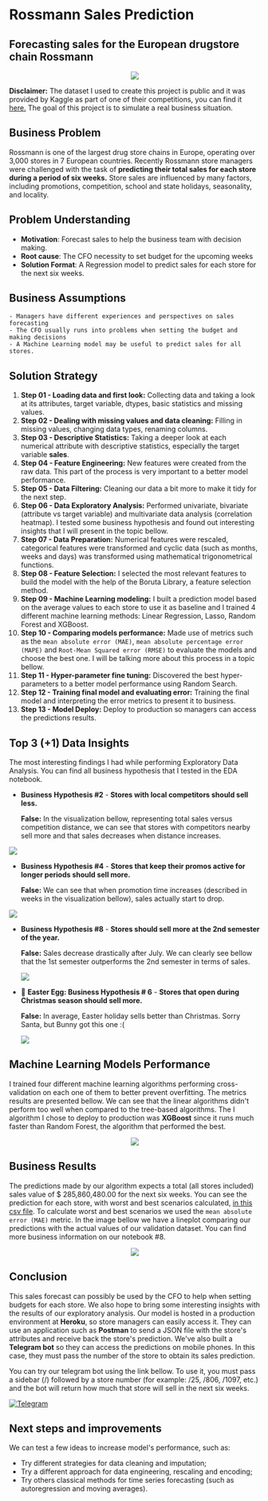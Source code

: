 # Rossmann Sales Prediction

## Forecasting sales for the European drugstore chain Rossmann

<p align="center">
  <img src="https://github.com/mvrcosp/Rossmann/blob/main/img/Rossmann.png">
</p>

**Disclaimer:** The dataset I used to create this project is public and it was provided by Kaggle as part of one of their competitions, you can find it [here.](https://www.kaggle.com/c/rossmann-store-sales/data)  The goal of this project is to simulate a real business situation.  

## Business Problem

Rossmann is one of the largest drug store chains in Europe, operating over 3,000 stores in 7 European countries. Recently Rossmann store managers were challenged with the task of **predicting their total sales for each store during a period of six weeks.** Store sales are influenced by many factors, including promotions, competition, school and state holidays, seasonality, and locality. 

## Problem Understanding

* **Motivation**: Forecast sales to help the business team with decision making.
* **Root cause**: The CFO necessity to set budget for the upcoming weeks
* **Solution Format**: A Regression model to predict sales for each store for the next six weeks.

## Business Assumptions

	- Managers have different experiences and perspectives on sales forecasting
	- The CFO usually runs into problems when setting the budget and making decisions
	- A Machine Learning model may be useful to predict sales for all stores.

## Solution Strategy

1. **Step 01 - Loading data and first look:** Collecting data and taking a look at its attributes, target variable, dtypes, basic statistics and missing values. 
2. **Step 02 - Dealing with missing values and data cleaning:** Filling in missing values, changing data types, renaming columns.
3. **Step 03 - Descriptive Statistics:** Taking a deeper look at each numerical attribute with descriptive statistics, especially the target variable **sales**.
4. **Step 04 - Feature Engineering:** New features were created from the raw data. This part of the process is very important to a better model performance.
3. **Step 05 -  Data Filtering:** Cleaning our data a bit more to make it tidy for the next step.
3. **Step 06 - Data Exploratory Analysis:** Performed univariate, bivariate (attribute vs target variable) and multivariate data analysis (correlation heatmap). I tested some business hypothesis and found out interesting insights that I will present in the topic bellow.
3. **Step 07 - Data Preparation:**  Numerical features were rescaled, categorical features were transformed and cyclic data (such as months, weeks and days) was transformed using mathematical trigonometrical functions.
3. **Step 08 - Feature Selection:**  I selected the most relevant features to build the model with the help of the Boruta Library, a feature selection method. 
3. **Step 09 - Machine Learning modeling:** I built a prediction model based on the average values to each store to use it as baseline and I trained 4 different machine learning methods: Linear Regression, Lasso, Random Forest and XGBoost. 
3. **Step 10 - Comparing models performance:**  Made use of metrics such as the `mean absolute error (MAE)`, `mean absolute percentage error (MAPE)` and `Root-Mean Squared error (RMSE)` to evaluate the models and choose the best one. I will be talking more about this process in a topic bellow.
3. **Step 11 - Hyper-parameter fine tuning:** Discovered the best hyper-parameters to a better model performance using Random Search.
3. **Step 12 - Training final model and evaluating error:** Training the final model and interpreting  the error metrics to present it to business.
3. **Step 13 - Model Deploy:** Deploy to production so managers can access the predictions results.

## Top 3 (+1) Data Insights

The most interesting findings I had while performing Exploratory Data Analysis. You can  find all business hypothesis that I tested in the EDA notebook.

* **Business Hypothesis #2** - **Stores with local competitors should sell less.**

  **False:** In the visualization bellow, representing total sales versus competition distance, we can see that stores with competitors nearby sell more and that sales decreases when distance increases.

<p align="left">
  <img src="https://github.com/mvrcosp/Rossmann/blob/main/img/CompetitionDistanceBinned.png">
</p>

* **Business Hypothesis #4** - **Stores that keep their promos active for longer periods should sell more.**

  **False:** We can see that when promotion time increases (described in weeks in the visualization bellow), sales actually start to drop.

<p align="left">
  <img src="https://github.com/mvrcosp/Rossmann/blob/main/img/SalesOverWeeks.png">
</p>


* **Business Hypothesis #8** - **Stores should sell more at the 2nd semester of the year.**

  **False:** Sales decrease drastically after July. We can clearly see bellow that the 1st semester  outperforms the 2nd semester in terms of sales.

  <p align="left">
    <img src="https://github.com/mvrcosp/Rossmann/blob/main/img/SalesThroughoutTheMonths.png">
  </p>


* 🐰 **Easter Egg:  Business Hypothesis # 6** - **Stores that open during Christmas season should sell more.**

  **False:** In average, Easter holiday sells better than Christmas. Sorry Santa, but Bunny got this one :(

  <p align="left">
    <img src="https://github.com/mvrcosp/Rossmann/blob/main/img/SalesHolidays.png">
  </p>

## Machine Learning Models Performance

I trained four different machine learning algorithms performing cross-validation on each one of them to better prevent overfitting. The metrics results are presented bellow. We can see that the linear algorithms didn't perform too well when compared to the tree-based algorithms. The I algorithm I chose to deploy to production was **XGBoost** since it runs much faster than Random Forest, the algorithm that performed the best. 

  <p align="center">
    <img src="https://github.com/mvrcosp/Rossmann/blob/main/img/MetricsResults.png">
  </p>


## Business Results

The predictions made by our algorithm expects a total (all stores included) sales value of $ 285,860,480.00 for the next six weeks. You can see the prediction for each store, with worst and best scenarios calculated, [in this csv file](https://github.com/mvrcosp/Rossmann/blob/main/data/processed/StoreSalesPredictions.csv). To calculate worst and best scenarios we used the `mean absolute error (MAE)` metric. In the image bellow we have a lineplot comparing our predictions with the actual values of our validation dataset. You can find more business information on our notebook #8.

  <p align="center">
    <img src="https://github.com/mvrcosp/Rossmann/blob/main/img/SalesPredictionsOverTime.png">
  </p>

## Conclusion

This sales forecast can possibly be used by the CFO to help when setting budgets for each store. We also hope to bring some interesting insights with the results of our exploratory analysis. Our model is hosted in a production environment at **Heroku**, so store managers can easily access it. They can use an application such as **Postman** to send a JSON file with the store's attributes and receive back the store's prediction. We've also built a **Telegram bot** so they can access the predictions on mobile phones. In this case, they must pass the number of the store to obtain its sales prediction. 

You can try our telegram bot using the link bellow.  To use it, you must pass a sidebar (/) followed by a store number (for example: /25, /806, /1097, etc.) and the bot will return how much that store will sell in the next six weeks. 

[<img alt="Telegram" src="https://img.shields.io/badge/Telegram-2CA5E0?style=for-the-badge&logo=telegram&logoColor=white"/>](http://t.me/mp_rossmann_bot)

## Next steps and improvements

We can test a few ideas to increase model's performance, such as:

* Try different strategies for data cleaning and imputation;
* Try a different approach for data engineering, rescaling and encoding;
* Try others classical methods for time series forecasting (such as autoregression and moving averages).
